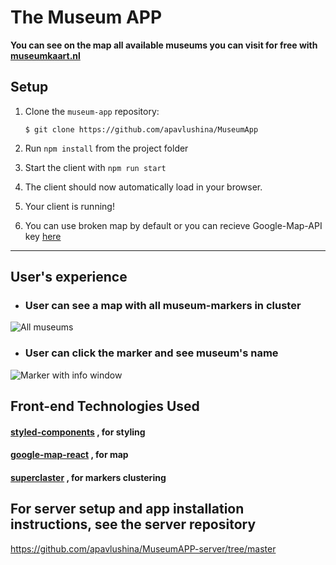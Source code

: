 # The Museum APP

**You can see on the map all available museums you can visit for free with [museumkaart.nl](https://www.museumkaart.nl/MijnMuseumkaart#)**

## Setup

1.  Clone the `museum-app` repository:

    `$ git clone https://github.com/apavlushina/MuseumApp`

2.  Run `npm install` from the project folder

3.  Start the client with `npm run start`

4.  The client should now automatically load in your browser.

5.  Your client is running!

6.  You can use broken map by default or you can recieve Google-Map-API key [here](https://developers.google.com/maps/documentation/javascript/get-api-key)

---

## User's experience

- ### User can see a map with all museum-markers in cluster

![All museums]("../../../public/fullscreen.png")

- ### User can click the marker and see museum's name

![Marker with info window]()

## Front-end Technologies Used

#### [styled-components](https://www.styled-components.com/) , for styling

#### [google-map-react](https://github.com/google-map-react/google-map-react) , for map

#### [superclaster](https://github.com/Tim152/clustering-google-map-react) , for markers clustering

## For server setup and app installation instructions, see the server repository

https://github.com/apavlushina/MuseumAPP-server/tree/master
